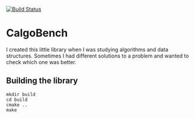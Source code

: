 [![Build Status](https://travis-ci.com/soonick/CalgoBench.svg?branch=master)](https://travis-ci.com/soonick/CalgoBench)

# CalgoBench

I created this little library when I was studying algorithms and data structures. Sometimes I had different solutions to a problem and wanted to check which one was better.

## Building the library

```
mkdir build
cd build
cmake ..
make
```

